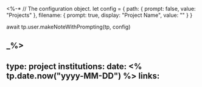 <%-*
// The configuration object.
let config = {
	path: {
		prompt: false,
		value: "Projects"
    },
    filename: {
	    prompt: true,
	    display: "Project Name",
	    value: ""
    }
}

await tp.user.makeNoteWithPrompting(tp, config)

_%>
---
type: project
institutions: 
date: <% tp.date.now("yyyy-MM-DD") %>
links: 
---

